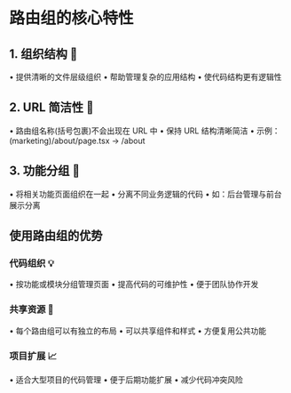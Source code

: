 # 路由组的核心特性 
## 1. 组织结构 📁 
• 提供清晰的文件层级组织 
• 帮助管理复杂的应用结构
• 使代码结构更有逻辑性 
## 2. URL 简洁性 🔗 
• 路由组名称(括号包裹)不会出现在 URL 中 
• 保持 URL 结构清晰简洁 
• 示例：(marketing)/about/page.tsx → /about 
## 3. 功能分组 🎯 
• 将相关功能页面组织在一起 
• 分离不同业务逻辑的代码 
• 如：后台管理与前台展示分离 
## 使用路由组的优势 
### 代码组织 💡 
• 按功能或模块分组管理页面 
• 提高代码的可维护性 
• 便于团队协作开发 
### 共享资源 🔄 
• 每个路由组可以有独立的布局 
• 可以共享组件和样式 
• 方便复用公共功能 
### 项目扩展 📈 
• 适合大型项目的代码管理 
• 便于后期功能扩展 
• 减少代码冲突风险